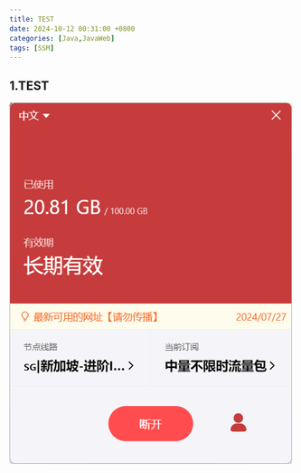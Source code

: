 ```yaml
---
title: TEST
date: 2024-10-12 00:31:00 +0800
categories: [Java,JavaWeb]
tags: [SSM]
---
```


## 1.TEST

![image-20241012150248310](assets/2024-10-12-TEST.assets/image-20241012150248310.png)